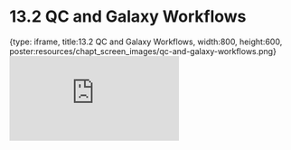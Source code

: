 # 13.2 QC and Galaxy Workflows
 
{type: iframe, title:13.2 QC and Galaxy Workflows, width:800, height:600, poster:resources/chapt_screen_images/qc-and-galaxy-workflows.png}
![](http://science.c-moor.org/CURE-MicrobialMysteries/qc-and-galaxy-workflows.html)
 

 
